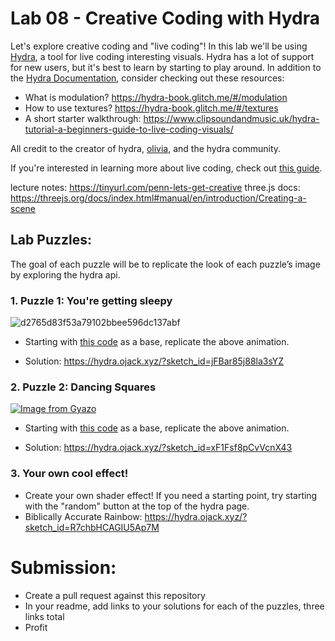 # Lab 08 - Creative Coding with Hydra
Let's explore creative coding and "live coding"! In this lab we'll be using [Hydra](https://hydra.ojack.xyz/), a tool for live coding interesting visuals. Hydra has a lot of support for new users, but it's best to learn by starting to play around. In addition to the [Hydra Documentation](https://hydra.ojack.xyz/docs/), consider checking out these resources:

- What is modulation? https://hydra-book.glitch.me/#/modulation
- How to use textures? https://hydra-book.glitch.me/#/textures  
- A short starter walkthrough: https://www.clipsoundandmusic.uk/hydra-tutorial-a-beginners-guide-to-live-coding-visuals/

All credit to the creator of hydra, [olivia](https://ojack.xyz/), and the hydra community.

If you're interested in learning more about live coding, check out [this guide](https://static.livecodingbook.toplap.org/books/livecoding.pdf).

lecture notes: https://tinyurl.com/penn-lets-get-creative
three.js docs: https://threejs.org/docs/index.html#manual/en/introduction/Creating-a-scene
         
## Lab Puzzles:
The goal of each puzzle will be to replicate the look of each puzzle’s image by exploring the hydra api.

### 1. Puzzle 1: You're getting sleepy

![d2765d83f53a79102bbee596dc137abf](https://github.com/user-attachments/assets/a5f6f0da-5ca7-4066-9ceb-8851c2a14071)

   * Starting with [this code](https://hydra.ojack.xyz/?sketch_id=mwVfjOO8YNtqODRt) as a base, replicate the above animation.

   * Solution: https://hydra.ojack.xyz/?sketch_id=jFBar85j88la3sYZ
     

### 2. Puzzle 2: Dancing Squares
[![Image from Gyazo](https://i.gyazo.com/95ace79f6d2ca24f563a6a79fdcc4f51.gif)](https://gyazo.com/95ace79f6d2ca24f563a6a79fdcc4f51)

   * Starting with [this code](https://hydra.ojack.xyz/?sketch_id=FpvaIGZZzA87TUA4) as a base, replicate the above animation.

   * Solution: https://hydra.ojack.xyz/?sketch_id=xF1Fsf8pCvVcnX43
     
### 3. Your own cool effect!

   * Create your own shader effect! If you need a starting point, try starting with the "random" button at the top of the hydra page.
   * Biblically Accurate Rainbow: https://hydra.ojack.xyz/?sketch_id=R7chbHCAGIU5Ap7M
 
# Submission:
- Create a pull request against this repository
- In your readme, add links to your solutions for each of the puzzles, three links total
- Profit
